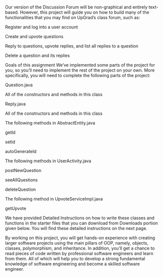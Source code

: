 Our version of the Discussion Forum will be non-graphical and entirely text-based. However, this project will guide you on how to build many of the functionalities that you may find on UpGrad’s class forum, such as:

Register and log into a user account

Create and upvote questions

Reply to questions, upvote replies, and list all replies to a question

Delete a question and its replies

Goals of this assignment
We’ve implemented some parts of the project for you, so you’ll need to implement the rest of the project on your own. More specifically, you will need to complete the following parts of the project:

Question.java

All of the constructors and methods in this class

Reply.java

All of the constructors and methods in this class

The following methods in AbstractEntity.java

getId

setId

autoGenerateId

The following methods in UserActivity.java

postNewQuestion

seeAllQuestions

deleteQuestion

The following method in UpvoteServiceImpl.java

getUpvote

We have provided Detailed Instructions on how to write these classes and functions in the starter files that you can download from Downloads portion given below. You will find these detailed instructions on the next page.

 

By working on this project, you will get hands-on experience with creating larger software projects using the main pillars of OOP, namely, objects, classes, polymorphism, and inheritance. In addition, you’ll get a chance to read pieces of code written by professional software engineers and learn from them. All of which will help you to develop a strong fundamental knowledge of software engineering and become a skilled software engineer.

 
